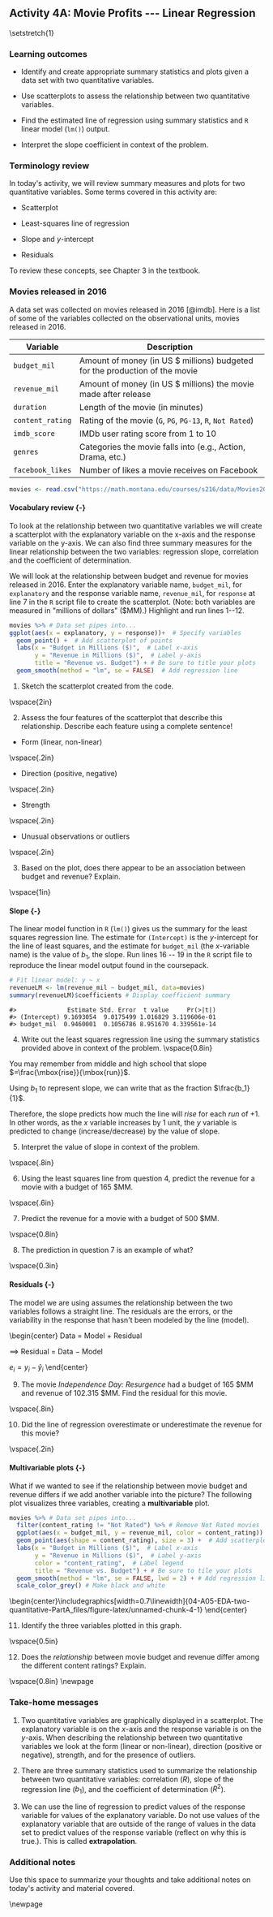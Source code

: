 ## Activity 4A:  Movie Profits --- Linear Regression

\setstretch{1}

### Learning outcomes

* Identify and create appropriate summary statistics and plots
  given a data set with two quantitative variables.
  
* Use scatterplots to assess the relationship between two quantitative variables.

* Find the estimated line of regression using summary statistics and `R` linear model (`lm()`) output.

* Interpret the slope coefficient in context of the problem.

### Terminology review

In today's activity, we will review summary measures and plots for two quantitative variables.  Some terms covered in this activity are:

* Scatterplot

* Least-squares line of regression

* Slope and $y$-intercept

* Residuals

To review these concepts, see Chapter 3 in the textbook.  

### Movies released in 2016

A data set was collected on movies released in 2016 [@imdb].  Here is a list of some of the variables collected on the observational units, movies released in 2016.  

| **Variable** 	| **Description** |
|----	|-------------	|
| `budget_mil` | Amount of money (in US $ millions) budgeted for the production of the movie |
| `revenue_mil` | Amount of money (in US $ millions) the movie made after release|
| `duration` | Length of the movie (in minutes)|
| `content_rating` | Rating of the movie (`G`, `PG`, `PG-13`, `R`, `Not Rated`)|
| `imdb_score` | IMDb user rating score from 1 to 10 |
| `genres` | Categories the movie falls into (e.g., Action, Drama, etc.) |
| `facebook_likes` | Number of likes a movie receives on Facebook |


```r
movies <- read.csv("https://math.montana.edu/courses/s216/data/Movies2016.csv") # Reads in data set 
```


#### Vocabulary review {-}

To look at the relationship between two quantitative variables we will create a scatterplot with the explanatory variable on the x-axis and the response variable on the y-axis.  We can also find three summary measures for the linear relationship between the two variables: regression slope, correlation and the coefficient of determination. 

We will look at the relationship between budget and revenue for movies released in 2016. Enter the explanatory variable name, `budget_mil`, for `explanatory` and the response variable name, `revenue_mil`, for `response` at line 7 in the `R` script file to create the scatterplot. (Note: both variables are measured in "millions of dollars" ($MM).)  Highlight and run lines 1--12.


```r
movies %>% # Data set pipes into...
ggplot(aes(x = explanatory, y = response))+  # Specify variables
  geom_point() +  # Add scatterplot of points
  labs(x = "Budget in Millions ($)",  # Label x-axis
       y = "Revenue in Millions ($)",  # Label y-axis
       title = "Revenue vs. Budget") + # Be sure to title your plots
  geom_smooth(method = "lm", se = FALSE)  # Add regression line
```

1. Sketch the scatterplot created from the code.

\vspace{2in}

2. Assess the four features of the scatterplot that describe this relationship. Describe each feature using a complete sentence!

* Form (linear, non-linear)

\vspace{.2in}

* Direction (positive, negative)

\vspace{.2in}

* Strength

\vspace{.2in}

* Unusual observations or outliers

\vspace{.2in}


3. Based on the plot, does there appear to be an association between budget and revenue? Explain.

\vspace{1in}

#### Slope {-}

The linear model function in `R` (`lm()`) gives us the summary for the least squares regression line.  The estimate for `(Intercept)` is the $y$-intercept for the line of least squares, and the estimate for `budget_mil` (the $x$-variable name) is the value of $b_1$, the slope.  Run lines 16 -- 19 in the `R` script file to reproduce the linear model output found in the coursepack.


```r
# Fit linear model: y ~ x
revenueLM <- lm(revenue_mil ~ budget_mil, data=movies)
summary(revenueLM)$coefficients # Display coefficient summary
```

```
#>              Estimate Std. Error  t value     Pr(>|t|)
#> (Intercept) 9.1693054  9.0175499 1.016829 3.119606e-01
#> budget_mil  0.9460001  0.1056786 8.951670 4.339561e-14
```

4.  Write out the least squares regression line using the summary statistics provided above in context of the problem.
\vspace{0.8in}

You may remember from middle and high school that slope $=\frac{\mbox{rise}}{\mbox{run}}$.  

Using $b_1$ to represent slope, we can write that as the fraction $\frac{b_1}{1}$. 

Therefore, the slope predicts how much the line will *rise* for each *run* of +1. In other words, as the $x$ variable increases by 1 unit, the $y$ variable is predicted to change (increase/decrease) by the value of slope.


5. Interpret the value of slope in context of the problem.

\vspace{.8in}

6. Using the least squares line from question 4, predict the revenue for a movie with a budget of 165 $MM.

\vspace{.6in}

7.  Predict the revenue for a movie with a budget of 500 $MM.  

\vspace{0.8in}

8. The prediction in question 7 is an example of what?

\vspace{0.3in}

#### Residuals {-}

The model we are using assumes the relationship between the two variables follows a straight line. The residuals are the errors, or the variability in the response that hasn't been modeled by the line (model).

\begin{center}
Data = Model + Residual

$\implies$ Residual = Data $-$ Model

$e_i=y_i-\hat{y}_i$
\end{center}

9.  The movie *Independence Day: Resurgence* had a budget of 165 \$MM and revenue of 102.315 \$MM.  Find the residual for this movie.

\vspace{.8in}

10.  Did the line of regression overestimate or underestimate the revenue for this movie? 

\vspace{.2in}

#### Multivariable plots {-}
What if we wanted to see if the relationship between movie budget and revenue differs if we add another variable into the picture?  The following plot visualizes three variables, creating a **multivariable** plot. 


```r
movies %>% # Data set pipes into...
  filter(content_rating != "Not Rated") %>% # Remove Not Rated movies
  ggplot(aes(x = budget_mil, y = revenue_mil, color = content_rating)) +  # Specify variables
  geom_point(aes(shape = content_rating), size = 3) +  # Add scatterplot of points
  labs(x = "Budget in Millions ($)",  # Label x-axis
       y = "Revenue in Millions ($)",  # Label y-axis
       color = "content_rating",  # Label legend
       title = "Revenue vs. Budget") + # Be sure to tile your plots
  geom_smooth(method = "lm", se = FALSE, lwd = 2) + # Add regression lines
  scale_color_grey() # Make black and white
```



\begin{center}\includegraphics[width=0.7\linewidth]{04-A05-EDA-two-quantitative-PartA_files/figure-latex/unnamed-chunk-4-1} \end{center}

11. Identify the three variables plotted in this graph.

\vspace{0.5in}

12. Does the *relationship* between movie budget and revenue differ among the different content ratings?  Explain.

\vspace{0.8in}
\newpage

### Take-home messages

1.	Two quantitative variables are graphically displayed in a scatterplot.  The explanatory variable is on the $x$-axis and the response variable is on the $y$-axis.  When describing the relationship between two quantitative variables we look at the form (linear or non-linear), direction (positive or negative), strength, and for the presence of outliers. 

2.  There are three summary statistics used to summarize the relationship between two quantitative variables: correlation ($R$), slope of the regression line ($b_1$), and the coefficient of determination ($R^2$).  

3.  We can use the line of regression to predict values of the response variable for values of the explanatory variable. Do not use values of the explanatory variable that are outside of the range of values in the data set to predict values of the response variable (reflect on why this is true.).  This is called **extrapolation**. 

### Additional notes

Use this space to summarize your thoughts and take additional notes on today's activity and material covered.

\newpage
